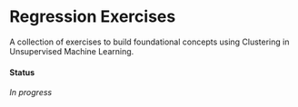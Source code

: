 # Regression Exercises
A collection of exercises to build foundational concepts using Clustering in Unsupervised Machine Learning.

#### Status
_In progress_
